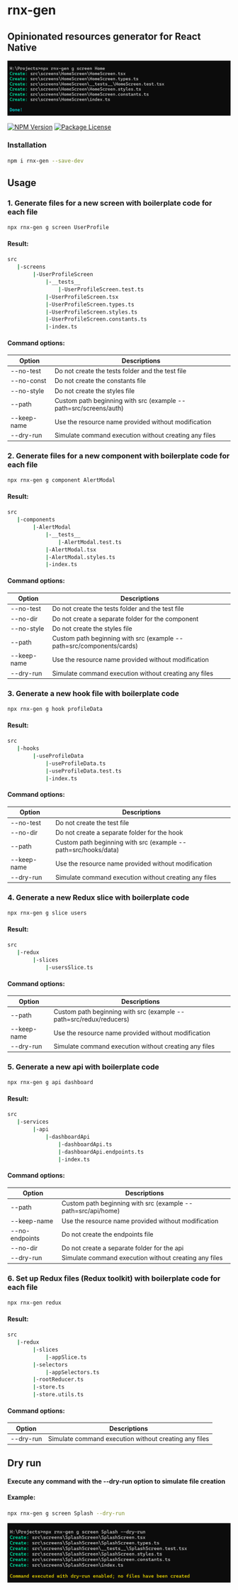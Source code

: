 # rnx-gen

## Opinionated resources generator for React Native

![create screen example](https://github.com/Balthazar33/rnx-gen/blob/main/assets/rnx-gen-example-screen.png?raw=true)

<a href="https://www.npmjs.com/package/rnx-gen"><img src="https://img.shields.io/npm/v/rnx-gen.svg" alt="NPM Version" /></a>
<a href="https://www.npmjs.com/package/rnx-gen"><img src="https://img.shields.io/npm/l/rnx-gen.svg" alt="Package License" /></a>

### Installation

```bash
npm i rnx-gen --save-dev
```

## Usage

### 1. Generate files for a new screen with boilerplate code for each file

```bash
npx rnx-gen g screen UserProfile
```

#### Result:

```bash
src
   |-screens
        |-UserProfileScreen
            |-__tests__
                |-UserProfileScreen.test.ts
            |-UserProfileScreen.tsx
            |-UserProfileScreen.types.ts
            |-UserProfileScreen.styles.ts
            |-UserProfileScreen.constants.ts
            |-index.ts
```

#### Command options:

| Option      | Descriptions                                                     |
| ----------- | ---------------------------------------------------------------- |
| --no-test   | Do not create the tests folder and the test file                 |
| --no-const  | Do not create the constants file                                 |
| --no-style  | Do not create the styles file                                    |
| --path      | Custom path beginning with src (example --path=src/screens/auth) |
| --keep-name | Use the resource name provided without modification              |
| --dry-run   | Simulate command execution without creating any files            |

### 2. Generate files for a new component with boilerplate code for each file

```bash
npx rnx-gen g component AlertModal
```

#### Result:

```bash
src
   |-components
        |-AlertModal
            |-__tests__
                |-AlertModal.test.ts
            |-AlertModal.tsx
            |-AlertModal.styles.ts
            |-index.ts
```

#### Command options:

| Option      | Descriptions                                                         |
| ----------- | -------------------------------------------------------------------- |
| --no-test   | Do not create the tests folder and the test file                     |
| --no-dir    | Do not create a separate folder for the component                    |
| --no-style  | Do not create the styles file                                        |
| --path      | Custom path beginning with src (example --path=src/components/cards) |
| --keep-name | Use the resource name provided without modification                  |
| --dry-run   | Simulate command execution without creating any files                |

### 3. Generate a new hook file with boilerplate code

```bash
npx rnx-gen g hook profileData
```

#### Result:

```bash
src
   |-hooks
        |-useProfileData
            |-useProfileData.ts
            |-useProfileData.test.ts
            |-index.ts
```

#### Command options:

| Option      | Descriptions                                                   |
| ----------- | -------------------------------------------------------------- |
| --no-test   | Do not create the test file                                    |
| --no-dir    | Do not create a separate folder for the hook                   |
| --path      | Custom path beginning with src (example --path=src/hooks/data) |
| --keep-name | Use the resource name provided without modification            |
| --dry-run   | Simulate command execution without creating any files          |

### 4. Generate a new Redux slice with boilerplate code

```bash
npx rnx-gen g slice users
```

#### Result:

```bash
src
   |-redux
        |-slices
            |-usersSlice.ts
```

#### Command options:

| Option      | Descriptions                                                       |
| ----------- | ------------------------------------------------------------------ |
| --path      | Custom path beginning with src (example --path=src/redux/reducers) |
| --keep-name | Use the resource name provided without modification                |
| --dry-run   | Simulate command execution without creating any files              |

### 5. Generate a new api with boilerplate code

```bash
npx rnx-gen g api dashboard
```

#### Result:

```bash
src
   |-services
        |-api
            |-dashboardApi
                |-dashboardApi.ts
                |-dashboardApi.endpoints.ts
                |-index.ts
```

#### Command options:

| Option         | Descriptions                                                 |
| -------------- | ------------------------------------------------------------ |
| --path         | Custom path beginning with src (example --path=src/api/home) |
| --keep-name    | Use the resource name provided without modification          |
| --no-endpoints | Do not create the endpoints file                             |
| --no-dir       | Do not create a separate folder for the api                  |
| --dry-run      | Simulate command execution without creating any files        |

### 6. Set up Redux files (Redux toolkit) with boilerplate code for each file

```bash
npx rnx-gen redux
```

#### Result:

```bash
src
   |-redux
        |-slices
            |-appSlice.ts
        |-selectors
            |-appSelectors.ts
        |-rootReducer.ts
        |-store.ts
        |-store.utils.ts
```

#### Command options:

| Option    | Descriptions                                          |
| --------- | ----------------------------------------------------- |
| --dry-run | Simulate command execution without creating any files |

## Dry run

#### Execute any command with the --dry-run option to simulate file creation

#### Example:

```bash
npx rnx-gen g screen Splash --dry-run
```

![dry run example](https://github.com/Balthazar33/rnx-gen/blob/main/assets/dry-run-ss.png?raw=true)
